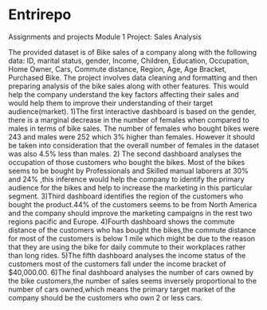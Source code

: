 # Entrirepo
Assignments and projects
Module 1 Project: Sales Analysis

The provided dataset is of Bike sales of a company along with the following data: ID, marital status, gender, Income, Children, Education, Occupation, Home Owner, Cars, Commute distance, Region, Age, Age Bracket, Purchased Bike.
The project involves data cleaning and formatting and then preparing analysis of the bike sales along with other features. This would help the company understand the key factors affecting their sales and would help them to improve their understanding of their target audience(market).
1)The first interactive dashboard is based on the gender, there is a marginal decrease in the number of females when compared to males in terms of bike sales. The number of females who bought bikes were 243 and males were 252 which 3% higher than females. However it should be taken into consideration that the overall number of females in the dataset was also 4.5% less than males.
2) The second dashboard analyses the occupation of those customers who bought the bikes. Most of the bikes seems to be bought by Professionals and Skilled manual laborers at 30% and 24% ,this inference would help the company to identify the primary audience for the bikes and help to increase the marketing in this particular segment.
3)Third dashboard identifies the region of the customers who bought the product.44% of the customers seems to be from North America and the company should improve the marketing campaigns in the rest two regions pacific and Europe.
4)Fourth dashboard shows the commute distance of the customers who has bought the bikes,the commute distance for most of the customers is below 1 mile which might be due to the reason that they are using the bike for daily commute to their workplaces rather than long rides.
5)The fifth dashboard analyses the income status of the customers most of the customers fall under the income bracket of $40,000.00.
6)The final dashboard analyses the number of cars owned by the bike customers,the number of sales seems inversely proportional to the number of cars owned,which means the primary target market of the company should be the customers who own 2 or less cars.

